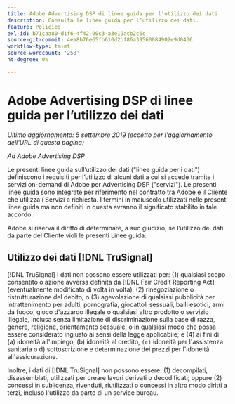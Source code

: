 ```yaml
---
title: Adobe Advertising DSP di linee guida per l’utilizzo dei dati
description: Consulta le linee guida per l’utilizzo dei dati.
feature: Policies
exl-id: b71caa80-d1f6-4f42-90c3-a3e19acb2c6c
source-git-commit: 4ea8b76e65fb610d2bf86a39560084902e9d0436
workflow-type: tm+mt
source-wordcount: '258'
ht-degree: 0%

---
```


# Adobe Advertising DSP di linee guida per l’utilizzo dei dati

*Ultimo aggiornamento: 5 settembre 2019 (eccetto per l&#39;aggiornamento dell&#39;URL di questa pagina)*

*Ad Adobe Advertising DSP*

Le presenti linee guida sull’utilizzo dei dati (&quot;linee guida per i dati&quot;) definiscono i requisiti per l’utilizzo di alcuni dati a cui si accede tramite i servizi on-demand di Adobe per Advertising DSP (&quot;servizi&quot;). Le presenti linee guida sono integrate per riferimento nel contratto tra Adobe e il Cliente che utilizza i Servizi a richiesta. I termini in maiuscolo utilizzati nelle presenti linee guida ma non definiti in questa avranno il significato stabilito in tale accordo.

Adobe si riserva il diritto di determinare, a suo giudizio, se l’utilizzo dei dati da parte del Cliente violi le presenti Linee guida.

## Utilizzo dei dati [!DNL TruSignal]

[!DNL TruSignal] I dati non possono essere utilizzati per: (1) qualsiasi scopo consentito o azione avversa definita da [!DNL Fair Credit Reporting Act] (eventualmente modificato di volta in volta); (2) rinegoziazione o ristrutturazione del debito; o (3) agevolazione di qualsiasi pubblicità per intrattenimento per adulti, pornografia, giocattoli sessuali, balli esotici, armi da fuoco, gioco d&#39;azzardo illegale o qualsiasi altro prodotto o servizio illegale, inclusa senza limitazione di discriminazione sulla base di razza, genere, religione, orientamento sessuale, o in qualsiasi modo che possa essere considerato ingiusto ai sensi della legge applicabile; e (4) ai fini di (a) idoneità all&#39;impiego, (b) idoneità al credito, `(c)` idoneità per l&#39;assistenza sanitaria o d) sottoscrizione e determinazione dei prezzi per l&#39;idoneità all&#39;assicurazione.<!-- I used backticks in the previous sentence to prevent ( c ) from displaying as a copyright symbol. I think the OS does that. Using HTML code for the parentheses doesn't prevent it. -->

Inoltre, i dati di [!DNL TruSignal] non possono essere: (1) decompilati, disassemblati, utilizzati per creare lavori derivati o decodificati; oppure (2) concessi in sublicenza, rivenduti, riutilizzati o concessi in altro modo diritti a terzi, incluso l&#39;utilizzo da parte di un service bureau.
